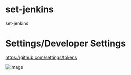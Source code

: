 # set-jenkins
set-jenkins



# Settings/Developer Settings

  https://github.com/settings/tokens


![image](https://github.com/sangbinlee/set-jenkins/assets/4024414/7bfd946a-04bf-449b-808a-f2aa17502e47)





#
#
#
#
#
#
#
#
#
#
#
#
#
#
#
#
#
#
#
#
#
#
#
#
#
#
#
#
#
#
#
#
#
#
#
#
#
#
#
#
#
#
#
#
#
#
#
#
#
#
#
#
#
#
#
#
#
#
#
#
#
#
#
#
#
#
#
#
#
